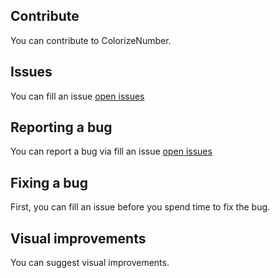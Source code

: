 ## Contribute
You can contribute to ColorizeNumber.

## Issues
You can fill an issue [open issues](https://github.com/meokullu/ColorizeNumber/issues)

## Reporting a bug
You can report a bug via fill an issue [open issues](https://github.com/meokullu/ColorizeNumber/issues)

## Fixing a bug
First, you can fill an issue before you spend time to fix the bug.

## Visual improvements
You can suggest visual improvements.
